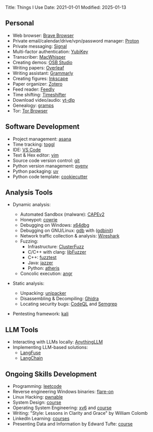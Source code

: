 Title: Things I Use
Date: 2021-01-01
Modified: 2025-01-13

## Personal

* Web browser: [Brave Browser](https://brave.com/)
* Private email/calendar/drive/vpn/password manager: [Proton](https://proton.me/)
* Private messaging: [Signal](https://signal.org/)
* Multi-factor authentication: [YubiKey](https://www.yubico.com/)
* Transcriber: [MacWhisper](https://goodsnooze.gumroad.com/l/macwhisper)
* Creating demos: [OSB Studio](https://obsproject.com/)
* Writing papers: [Overleaf](https://www.overleaf.com/)
* Writing assistant: [Grammarly](https://www.grammarly.com/)
* Creating figures: [Inkscape](https://inkscape.org/)
* Paper organizer: [Zotero](https://www.zotero.org/)
* Feed reader: [Feedly](https://feedly.com/)
* Time shifting: [Timeshifter](https://www.timeshifter.com/)
* Download video/audio: [yt-dlp](https://github.com/yt-dlp/yt-dlp)
* Genealogy: [gramps](https://gramps-project.org/blog/)
* Tor: [Tor Browser](https://www.torproject.org/)

## Software Development

* Project management: [asana](https://asana.com/)
* Time tracking: [toggl](https://toggl.com/)
* IDE: [VS Code](https://code.visualstudio.com/)
* Text & Hex editor: [vim](https://www.vim.org/)
* Source code version control: [git](https://git-scm.com/)
* Python version management: [pyenv](https://github.com/pyenv/pyenv)
* Python packaging: [uv](https://docs.astral.sh/uv/)
* Python code template: [cookiecutter](https://github.com/trailofbits/cookiecutter-python)

## Analysis Tools

* Dynamic analysis:
    * Automated Sandbox (malware): [CAPEv2](https://github.com/kevoreilly/CAPEv2)
    * Honeypot: [cowrie](https://github.com/cowrie/cowrie)
    * Debugging on Windows: [x64dbg](https://github.com/x64dbg/x64dbg)
    * Debugging on GNU/Linux: [gdb](https://www.sourceware.org/gdb/) with ([gdbinit](https://github.com/evandowning/Gdbinit/tree/develop))
    * Network traffic collection & analysis: [Wireshark](https://www.wireshark.org/)
    * Fuzzing:
        * Infrastructure: [ClusterFuzz](https://google.github.io/clusterfuzz/)
        * C/C++ with clang: [libFuzzer](https://llvm.org/docs/LibFuzzer.html)
        * C++: [fuzztest](https://github.com/google/fuzztest)
        * Java: [jazzer](https://github.com/CodeIntelligenceTesting/jazzer)
        * Python: [atheris](https://github.com/google/atheris)
    * Concolic execution: [angr](https://angr.io/)

* Static analysis:
    * Unpacking: [unipacker](https://github.com/unipacker/unipacker)
    * Disassembling & Decompiling: [Ghidra](https://github.com/NationalSecurityAgency/ghidra)
    * Locating security bugs: [CodeQL](https://codeql.github.com/) and [Semgrep](https://semgrep.dev/)

* Pentesting framework: [kali](https://www.kali.org/)

## LLM Tools

* Interacting with LLMs locally: [AnythingLLM](https://anythingllm.com/)
* Implementing LLM-based solutions:
    * [LangFuse](https://langfuse.com/)
    * [LangChain](https://www.langchain.com/)

## Ongoing Skills Development

* Programming: [leetcode](https://leetcode.com/)
* Reverse engineering Windows binaries: [flare-on](https://flare-on.com/)
* Linux Hacking: [pwnable](https://pwnable.kr/)
* System Design: [course](https://www.designgurus.io/course-play/grokking-the-system-design-interview)
* Operating System Engineering: [xv6](https://github.com/mit-pdos/xv6-riscv) and [course](https://pdos.csail.mit.edu/6.1810)
* Writing: "Style: Lessons in Clarity and Grace" by William Colomb
* LinkedIn Learning: [courses](https://www.linkedin.com/learning)
* Presenting Data and Information by Edward Tufte: [course](https://www.edwardtufte.com/online-course/)
